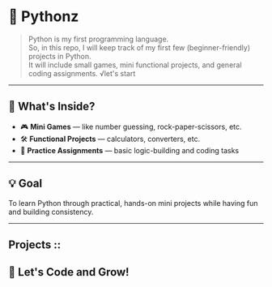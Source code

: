 # 🐍 Pythonz

> Python is my first programming language.  
> So, in this repo, I will keep track of my first few (beginner-friendly) projects in Python.  
> It will include small games, mini functional projects, and general coding assignments.
√let's start
---

## 📁 What's Inside?

- 🎮 **Mini Games** — like number guessing, rock-paper-scissors, etc.
- 🛠️ **Functional Projects** — calculators, converters, etc.
- 🧠 **Practice Assignments** — basic logic-building and coding tasks

---

## 💡 Goal

To learn Python through practical, hands-on mini projects while having fun and building consistency.

---

## Projects ::


## 🚀 Let's Code and Grow!
